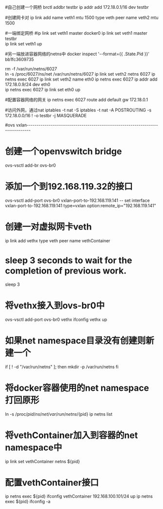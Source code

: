 #自己创建一个网桥
brctl addbr testbr
ip addr add 172.18.0.1/16 dev testbr

#创建网卡对
ip link add name veth1 mtu 1500 type veth peer name veth2 mtu 1500

#一端绑定网桥
#ip link set veth1 master docker0 
ip link set veth1 master testbr    
ip link set veth1 up

#另一端放进容器网络的netns中
docker inspect '--format={{ .State.Pid }}' bb1fc3609735

rm -f /var/run/netns/6027    
ln -s /proc/6027/ns/net /var/run/netns/6027
ip link set veth2 netns 6027
ip netns exec 6027 ip link set veth2 name eth0
ip netns exec 6027 ip addr add 172.18.0.9/24 dev eth0    
ip netns exec 6027 ip link set eth0 up

#配置容器网络的网关
ip netns exec 6027 route add default gw 172.18.0.1

#访问外网，通过nat
iptables -t nat -S
iptables -t nat -A POSTROUTING -s 172.18.0.0/16 ! -o testbr -j MASQUERADE





#ovs vxlan--------------------------------------------------------------------------------

# 创建一个openvswitch bridge
ovs-vsctl add-br ovs-br0
# 添加一个到192.168.119.32的接口
ovs-vsctl add-port ovs-br0 vxlan-port-to-192.168.119.141 -- set  interface vxlan-port-to-192.168.119.141 type=vxlan option:remote_ip="192.168.119.141"

# 创建一对虚拟网卡veth
ip link add vethx type veth peer name vethContainer

# sleep 3 seconds to wait for the completion of previous work.
sleep 3

# 将vethx接入到ovs-br0中
ovs-vsctl add-port ovs-br0 vethx
ifconfig vethx up

# 如果net namespace目录没有创建则新建一个
if [ ! -d "/var/run/netns" ]; then
  mkdir -p /var/run/netns
fi
# 将docker容器使用的net namespace 打回原形
ln -s /proc/${pid}/ns/net /var/run/netns/${pid}
ip netns list

# 将vethContainer加入到容器的net namespace中
ip link set vethContainer netns ${pid}

# 配置vethContainer接口
ip netns exec ${pid} ifconfig vethContainer 192.168.100.101/24 up
ip netns exec ${pid} ifconfig -a